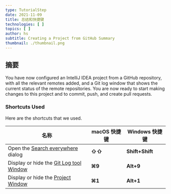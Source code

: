 ```yaml
---
type: TutorialStep
date: 2021-11-09
title: 总结和快捷键
technologies: [ ]
topics: [ ]
author: hs
subtitle: Creating a Project from GitHub Summary
thumbnail: ./thumbnail.png
---
```


## 摘要
You have now configured an IntelliJ IDEA project from a GitHub repository, with all the relevant remotes added, and a Git log window that shows the current status of the remote repositories. You are now ready to start making changes to this project and to commit, push, and create pull requests.

### Shortcuts Used
Here are the shortcuts that we used.

| 名称                                                                                                      | macOS 快捷键 | Windows 快捷键     |
| ------------------------------------------------------------------------------------------------------- | --------- | --------------- |
| Open the [Search everywhere](https://www.jetbrains.com/help/idea/searching-everywhere.html) dialog      | **⇧⇧**    | **Shift+Shift** |
| Display or hide the [Git Log tool Window](https://www.jetbrains.com/help/idea/investigate-changes.html) | **⌘9**    | **Alt+9**       |
| Display or hide the [Project Window](https://www.jetbrains.com/help/idea/project-tool-window.html)      | **⌘1**    | **Alt+1**       |